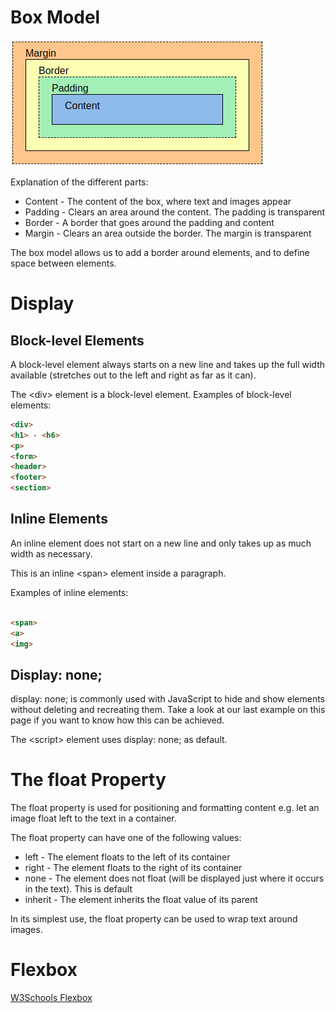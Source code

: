 # Box Model

![Boxmodel](V-21-22/box-model.png)

Explanation of the different parts:

- Content - The content of the box, where text and images appear
- Padding - Clears an area around the content. The padding is transparent
- Border - A border that goes around the padding and content
- Margin - Clears an area outside the border. The margin is transparent

The box model allows us to add a border around elements, and to define space between elements. 

# Display

## Block-level Elements

A block-level element always starts on a new line and takes up the full width available (stretches out to the left and right as far as it can).

The &lt;div> element is a block-level element.
Examples of block-level elements:

```HTML
<div>
<h1> - <h6>
<p>
<form>
<header>
<footer>
<section>
```

## Inline Elements
An inline element does not start on a new line and only takes up as much width as necessary.

This is an inline &lt;span> element inside a paragraph.

Examples of inline elements:

```HTML

<span>
<a>
<img>

```

## Display: none;

display: none; is commonly used with JavaScript to hide and show elements without deleting and recreating them. Take a look at our last example on this page if you want to know how this can be achieved.

The &lt;script> element uses display: none; as default. 

# The float Property

The float property is used for positioning and formatting content e.g. let an image float left to the text in a container.

The float property can have one of the following values:

- left - The element floats to the left of its container
- right - The element floats to the right of its container
- none - The element does not float (will be displayed just where it occurs in the text). This is default
- inherit - The element inherits the float value of its parent

In its simplest use, the float property can be used to wrap text around images.

# Flexbox

[W3Schools Flexbox](https://www.w3schools.com/css/css3_flexbox.asp)